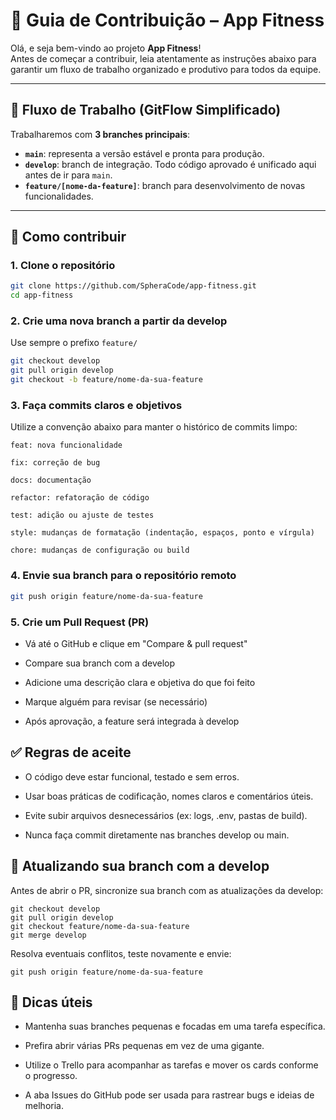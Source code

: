 # 📘 Guia de Contribuição – App Fitness

Olá, e seja bem-vindo ao projeto **App Fitness**!  
Antes de começar a contribuir, leia atentamente as instruções abaixo para garantir um fluxo de trabalho organizado e produtivo para todos da equipe.

---

## 🚀 Fluxo de Trabalho (GitFlow Simplificado)

Trabalharemos com **3 branches principais**:

- **`main`**: representa a versão estável e pronta para produção.
- **`develop`**: branch de integração. Todo código aprovado é unificado aqui antes de ir para `main`.
- **`feature/[nome-da-feature]`**: branch para desenvolvimento de novas funcionalidades.

---

## 🧱 Como contribuir

### 1. Clone o repositório
```bash
git clone https://github.com/SpheraCode/app-fitness.git
cd app-fitness
```

### 2. Crie uma nova branch a partir da develop

Use sempre o prefixo `feature/`

```bash
git checkout develop
git pull origin develop
git checkout -b feature/nome-da-sua-feature
```

### 3. Faça commits claros e objetivos

Utilize a convenção abaixo para manter o histórico de commits limpo:

    feat: nova funcionalidade

    fix: correção de bug

    docs: documentação

    refactor: refatoração de código

    test: adição ou ajuste de testes

    style: mudanças de formatação (indentação, espaços, ponto e vírgula)

    chore: mudanças de configuração ou build


### 4. Envie sua branch para o repositório remoto
```bash
git push origin feature/nome-da-sua-feature
```

### 5. Crie um Pull Request (PR)

- Vá até o GitHub e clique em "Compare & pull request"

- Compare sua branch com a develop

- Adicione uma descrição clara e objetiva do que foi feito

- Marque alguém para revisar (se necessário)

- Após aprovação, a feature será integrada à develop

## ✅ Regras de aceite

- O código deve estar funcional, testado e sem erros.

- Usar boas práticas de codificação, nomes claros e comentários úteis.

- Evite subir arquivos desnecessários (ex: logs, .env, pastas de build).

- Nunca faça commit diretamente nas branches develop ou main.

## 🔁 Atualizando sua branch com a develop

Antes de abrir o PR, sincronize sua branch com as atualizações da develop:

    git checkout develop
    git pull origin develop
    git checkout feature/nome-da-sua-feature
    git merge develop

Resolva eventuais conflitos, teste novamente e envie:

    git push origin feature/nome-da-sua-feature

## 📌 Dicas úteis

- Mantenha suas branches pequenas e focadas em uma tarefa específica.

- Prefira abrir várias PRs pequenas em vez de uma gigante.

- Utilize o Trello para acompanhar as tarefas e mover os cards conforme o progresso.

- A aba Issues do GitHub pode ser usada para rastrear bugs e ideias de melhoria.
